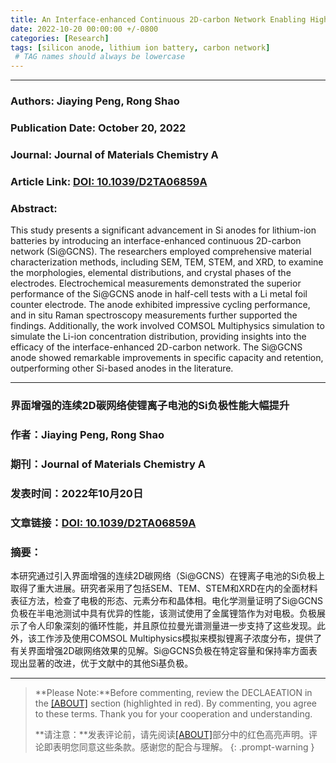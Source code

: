 ```yaml
---
title: An Interface-enhanced Continuous 2D-carbon Network Enabling High-Performance Si Anodes for Li-ion Batteries
date: 2022-10-20 00:00:00 +/-0800
categories: [Research]
tags: [silicon anode, lithium ion battery, carbon network] 
 # TAG names should always be lowercase
---
```

***

### Authors: **Jiaying Peng, Rong Shao**

### Publication Date: **October 20, 2022**

### Journal: **Journal of Materials Chemistry A**

### Article Link: [DOI: 10.1039/D2TA06859A](https://doi.org/10.1039/D2TA06859A)

### Abstract:  

This study presents a significant advancement in Si anodes for lithium-ion batteries by introducing an interface-enhanced continuous 2D-carbon network (Si@GCNS). The researchers employed comprehensive material characterization methods, including SEM, TEM, STEM, and XRD, to examine the morphologies, elemental distributions, and crystal phases of the electrodes. Electrochemical measurements demonstrated the superior performance of the Si@GCNS anode in half-cell tests with a Li metal foil counter electrode. The anode exhibited impressive cycling performance, and in situ Raman spectroscopy measurements further supported the findings. Additionally, the work involved COMSOL Multiphysics simulation to simulate the Li-ion concentration distribution, providing insights into the efficacy of the interface-enhanced 2D-carbon network. The Si@GCNS anode showed remarkable improvements in specific capacity and retention, outperforming other Si-based anodes in the literature.

***

### **界面增强的连续2D碳网络使锂离子电池的Si负极性能大幅提升** 

### 作者：**Jiaying Peng, Rong Shao**

### 期刊：**Journal of Materials Chemistry A**

### 发表时间：**2022年10月20日**

### 文章链接：[DOI: 10.1039/D2TA06859A](https://doi.org/10.1039/D2TA06859A)

### 摘要：

本研究通过引入界面增强的连续2D碳网络（Si@GCNS）在锂离子电池的Si负极上取得了重大进展。研究者采用了包括SEM、TEM、STEM和XRD在内的全面材料表征方法，检查了电极的形态、元素分布和晶体相。电化学测量证明了Si@GCNS负极在半电池测试中具有优异的性能，该测试使用了金属锂箔作为对电极。负极展示了令人印象深刻的循环性能，并且原位拉曼光谱测量进一步支持了这些发现。此外，该工作涉及使用COMSOL Multiphysics模拟来模拟锂离子浓度分布，提供了有关界面增强2D碳网络效果的见解。Si@GCNS负极在特定容量和保持率方面表现出显著的改进，优于文献中的其他Si基负极。

***

> **Please Note:**Before commenting, review the DECLAEATION in the [[ABOUT]](/about/) section (highlighted in red). By commenting, you agree to these terms. Thank you for your cooperation and understanding.
>
> **请注意：**发表评论前，请先阅读[[ABOUT]](/about/)部分中的红色高亮声明。评论即表明您同意这些条款。感谢您的配合与理解。
{: .prompt-warning }